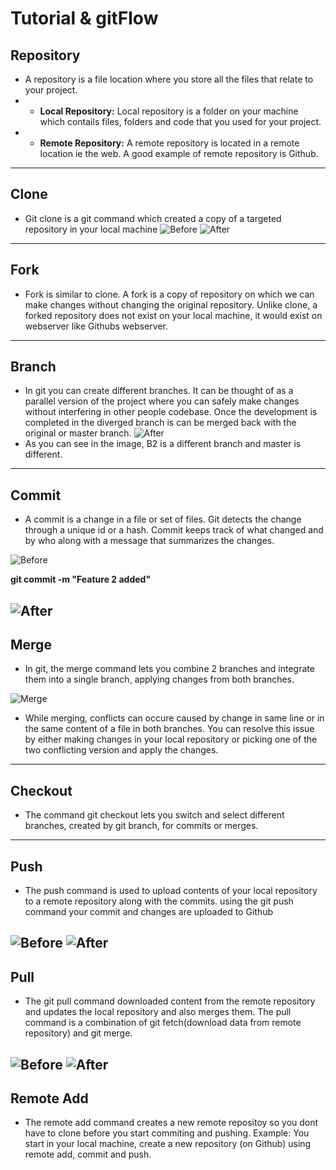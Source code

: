 # Tutorial & gitFlow

## Repository
* A repository is a file location where you store all the files that relate to your project.
* - **Local Repository:** Local repository is a folder on your machine which contails files, folders and code that you used for your project.
* - **Remote Repository:** A remote repository is located in a remote location ie the web. A good example of remote repository is Github.

------------
## Clone
* Git clone is a git command which created a copy of a targeted repository in your local machine
![Before](/images/BeforeGitClone.png)
![After](/images/AfterGitClone.png)
------------
## Fork
* Fork is similar to clone. A fork is a copy of repository on which we can make changes without changing the original repository. Unlike clone, a forked repository does not exist on your local machine, it would exist on webserver like Githubs webserver.
------------
## Branch
* In git you can create different branches. It can be thought of as a parallel version of the project where you can safely make changes without interfering in other people codebase. Once the development is completed in the diverged branch is can be merged back with the original or master branch.
![After](/images/Branch.png)
* As you can see in the image, B2 is a different branch and master is different.
------------
## Commit
* A commit is a change in a file or set of files. Git detects the change through a unique id or a hash. Commit keeps track of what changed and by who along with a message that summarizes the changes.

![Before](/images/BeforeCommit.png)

**git commit -m "Feature 2 added"**

![After](/images/AfterCommit.png)
------------
## Merge
* In git, the merge command lets you combine 2 branches and integrate them into a single branch, applying changes from both branches.

![Merge](/images/Merge.png)

* While merging, conflicts can occure caused by change in same line or in the same content of a file in both branches. You can resolve this issue by either making changes in your local repository or picking one of the two conflicting version and apply the changes.
------------
## Checkout
* The command git checkout lets you switch and select different branches, created by git branch, for commits or merges.
------------
## Push
* The push command is used to upload contents of your local repository to a remote repository along with the commits. using the git push command your commit and changes are uploaded to Github

![Before](/images/BeforePush.png)
![After](/images/AfterPush.png)
------------
## Pull
* The git pull command downloaded content from the remote repository and updates the local repository and also merges them. The pull command is a combination of git fetch(download data from remote repository) and git merge.

![Before](/images/BeforePull.png)
![After](/images/AfterPull.png)
------------
## Remote Add
* The remote add command creates a new remote repositoy so you dont have to clone before you start commiting and pushing. Example: You start in your local machine, create a new repository (on Github) using remote add, commit and push.
